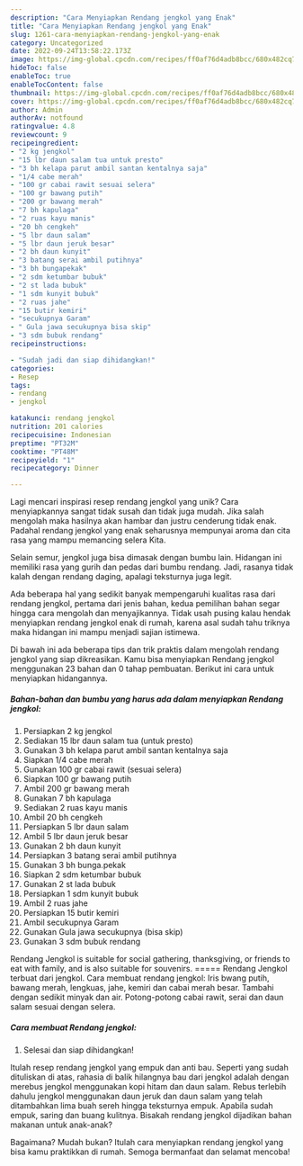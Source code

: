 ```yaml
---
description: "Cara Menyiapkan Rendang jengkol yang Enak"
title: "Cara Menyiapkan Rendang jengkol yang Enak"
slug: 1261-cara-menyiapkan-rendang-jengkol-yang-enak
category: Uncategorized
date: 2022-09-24T13:58:22.173Z
image: https://img-global.cpcdn.com/recipes/ff0af76d4adb8bcc/680x482cq70/rendang-jengkol-foto-resep-utama.jpg
hideToc: false
enableToc: true
enableTocContent: false
thumbnail: https://img-global.cpcdn.com/recipes/ff0af76d4adb8bcc/680x482cq70/rendang-jengkol-foto-resep-utama.jpg
cover: https://img-global.cpcdn.com/recipes/ff0af76d4adb8bcc/680x482cq70/rendang-jengkol-foto-resep-utama.jpg
author: Admin
authorAv: notfound
ratingvalue: 4.8
reviewcount: 9
recipeingredient:
- "2 kg jengkol"
- "15 lbr daun salam tua untuk presto"
- "3 bh kelapa parut ambil santan kentalnya saja"
- "1/4 cabe merah"
- "100 gr cabai rawit sesuai selera"
- "100 gr bawang putih"
- "200 gr bawang merah"
- "7 bh kapulaga"
- "2 ruas kayu manis"
- "20 bh cengkeh"
- "5 lbr daun salam"
- "5 lbr daun jeruk besar"
- "2 bh daun kunyit"
- "3 batang serai ambil putihnya"
- "3 bh bungapekak"
- "2 sdm ketumbar bubuk"
- "2 st lada bubuk"
- "1 sdm kunyit bubuk"
- "2 ruas jahe"
- "15 butir kemiri"
- "secukupnya Garam"
- " Gula jawa secukupnya bisa skip"
- "3 sdm bubuk rendang"
recipeinstructions:

- "Sudah jadi dan siap dihidangkan!"
categories:
- Resep
tags:
- rendang
- jengkol

katakunci: rendang jengkol 
nutrition: 201 calories
recipecuisine: Indonesian
preptime: "PT32M"
cooktime: "PT48M"
recipeyield: "1"
recipecategory: Dinner

---
```





Lagi mencari inspirasi resep rendang jengkol yang unik? Cara menyiapkannya sangat tidak susah dan tidak juga mudah. Jika salah mengolah maka hasilnya akan hambar dan justru cenderung tidak enak. Padahal rendang jengkol yang enak seharusnya mempunyai aroma dan cita rasa yang mampu memancing selera Kita.





Selain semur, jengkol juga bisa dimasak dengan bumbu lain. Hidangan ini memiliki rasa yang gurih dan pedas dari bumbu rendang. Jadi, rasanya tidak kalah dengan rendang daging, apalagi teksturnya juga legit.

Ada beberapa hal yang sedikit banyak mempengaruhi kualitas rasa dari rendang jengkol, pertama dari jenis bahan, kedua pemilihan bahan segar hingga cara mengolah dan menyajikannya. Tidak usah pusing kalau hendak menyiapkan rendang jengkol enak di rumah, karena asal sudah tahu triknya maka hidangan ini mampu menjadi sajian istimewa.






Di bawah ini ada beberapa tips dan trik praktis dalam mengolah rendang jengkol yang siap dikreasikan. Kamu bisa menyiapkan Rendang jengkol menggunakan 23 bahan dan 0 tahap pembuatan. Berikut ini cara untuk menyiapkan hidangannya.

<!--inarticleads1-->

##### Bahan-bahan dan bumbu yang harus ada dalam menyiapkan Rendang jengkol:

1. Persiapkan 2 kg jengkol
1. Sediakan 15 lbr daun salam tua (untuk presto)
1. Gunakan 3 bh kelapa parut ambil santan kentalnya saja
1. Siapkan 1/4 cabe merah
1. Gunakan 100 gr cabai rawit (sesuai selera)
1. Siapkan 100 gr bawang putih
1. Ambil 200 gr bawang merah
1. Gunakan 7 bh kapulaga
1. Sediakan 2 ruas kayu manis
1. Ambil 20 bh cengkeh
1. Persiapkan 5 lbr daun salam
1. Ambil 5 lbr daun jeruk besar
1. Gunakan 2 bh daun kunyit
1. Persiapkan 3 batang serai ambil putihnya
1. Gunakan 3 bh bunga.pekak
1. Siapkan 2 sdm ketumbar bubuk
1. Gunakan 2 st lada bubuk
1. Persiapkan 1 sdm kunyit bubuk
1. Ambil 2 ruas jahe
1. Persiapkan 15 butir kemiri
1. Ambil secukupnya Garam
1. Gunakan  Gula jawa secukupnya (bisa skip)
1. Gunakan 3 sdm bubuk rendang


Rendang Jengkol is suitable for social gathering, thanksgiving, or friends to eat with family, and is also suitable for souvenirs. ===== Rendang Jengkol terbuat dari jengkol. Cara membuat rendang jengkol: Iris bwang putih, bawang merah, lengkuas, jahe, kemiri dan cabai merah besar. Tambahi dengan sedikit minyak dan air. Potong-potong cabai rawit, serai dan daun salam sesuai dengan selera. 

<!--inarticleads2-->

##### Cara membuat Rendang jengkol:


1. Selesai dan siap dihidangkan!

Itulah resep rendang jengkol yang empuk dan anti bau. Seperti yang sudah dituliskan di atas, rahasia di balik hilangnya bau dari jengkol adalah dengan merebus jengkol menggunakan kopi hitam dan daun salam. Rebus terlebih dahulu jengkol menggunakan daun jeruk dan daun salam yang telah ditambahkan lima buah sereh hingga teksturnya empuk. Apabila sudah empuk, saring dan buang kulitnya. Bisakah rendang jengkol dijadikan bahan makanan untuk anak-anak? 

Bagaimana? Mudah bukan? Itulah cara menyiapkan rendang jengkol yang bisa kamu praktikkan di rumah. Semoga bermanfaat dan selamat mencoba!
